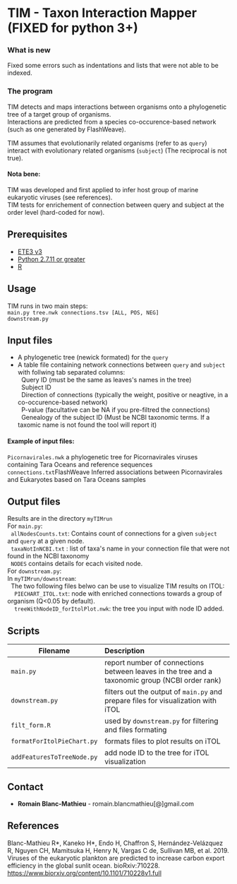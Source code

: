 # TIM - Taxon Interaction Mapper (FIXED for python 3+)
### What is new
Fixed some errors such as indentations and lists that were not able to be indexed.
### The program

TIM detects and maps interactions between organisms onto a phylogenetic tree of a target group of organisms.<br />
Interactions are predicted from a species co-occurence-based network (such as one generated by FlashWeave).<br />

TIM assumes that evolutionarily related organisms (refer to as ```query```) interact with evolutionary related organisms (```subject```) (The reciprocal is not true).<br />

#### Nota bene:
TIM was developed and first applied to infer host group of marine eukaryotic viruses (see references).<br />
TIM tests for enrichement of connection between query and subject at the order level (hard-coded for now).<br />

## Prerequisites
* [ETE3 v3](http://etetoolkit.org/download/) 
* [Python 2.7.11 or greater](https://www.python.org/downloads/release/python-2711/)
* [R](https://www.r-project.org/)

## Usage
TIM runs in two main steps: <br />
```main.py tree.nwk connections.tsv [ALL, POS, NEG]``` <br />
```downstream.py``` <br />

## Input files
* A phylogenetic tree (newick formated) for the ```query``` <br /> 
* A table file containing network connections between ```query``` and ```subject``` with follwing tab separated columns: <br />
&nbsp;&nbsp;Query ID (must be the same as leaves's names in the tree) <br />
&nbsp;&nbsp;Subject ID <br />
&nbsp;&nbsp;Direction of connections (typically the weight, positive or neagtive, in a co-occurence-based network) <br />
&nbsp;&nbsp;P-value (facultative can be NA if you pre-filtred the connections) <br />
&nbsp;&nbsp;Genealogy of the subject ID (Must be NCBI taxonomic terms. If a taxomic name is not found the tool will report it) <br />

#### Example of input files: <br />
```Picornavirales.nwk``` a phylogenetic tree for Picornavirales viruses containing Tara Oceans and reference sequences <br />
```connections.txt```FlashWeave Inferred associations between Picornavirales and Eukaryotes based on Tara Oceans samples<br />

## Output files
Results are in the directory ```myTIMrun``` <br />
For ```main.py```:<br />
&nbsp;&nbsp;```allNodesCounts.txt```: Contains count of connections for a given ```subject``` and ```query``` at a given node. <br />
&nbsp;&nbsp;```taxaNotInNCBI.txt``` : list of taxa's name in your connection file that were not found in the NCBI taxonomy <br />
&nbsp;&nbsp;```NODES``` contains details for ecach visited node. <br />
For ```downstream.py```:  <br />
In ```myTIMrun/downstream```: <br />
&nbsp;&nbsp;The two following files belwo can be use to visualize TIM results on ITOL:<br />
&nbsp;&nbsp;&nbsp;&nbsp;```PIECHART_ITOL.txt```: node with enriched connections towards a group of organism (Q<0.05 by default).<br />
&nbsp;&nbsp;&nbsp;&nbsp;```treeWithNodeID_forItolPlot.nwk```: the tree you input with node ID added.<br />

## Scripts
| Filename | Description |
| ---- | :--- |
|```main.py```|report number of connections between leaves in the tree and a taxonomic group (NCBI order rank) |
|```downstream.py```|filters out the output of ```main.py``` and prepare files for visualization with iTOL|
|```filt_form.R```|used by ```downstream.py``` for filtering and files formating|
|```formatForItolPieChart.py```|formats files to plot results on iTOL|
|```addFeaturesToTreeNode.py```|add node ID to the tree for iTOL visualization|

## Contact
* **Romain Blanc-Mathieu**  - romain.blancmathieu[@]gmail.com

## References
Blanc-Mathieu R*, Kaneko H*, Endo H, Chaffron S, Hernández-Velázquez R, Nguyen CH, Mamitsuka H, Henry N, Vargas C de, Sullivan MB, et al. 2019. Viruses of the eukaryotic plankton are predicted to increase carbon export efficiency in the global sunlit ocean. bioRxiv:710228.
https://www.biorxiv.org/content/10.1101/710228v1.full

